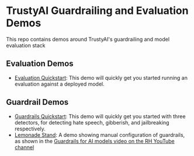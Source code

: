 # TrustyAI Guardrailing and Evaluation Demos
This repo contains demos around TrustyAI's guardrailing and model evaluation stack

## Evaluation Demos
* [Evaluation Quickstart](./eval-quickstart-demo/README.md): This demo will quickly get you started running an evaluation against a deployed model. 

## Guardrail Demos
* [Guardrails Quickstart](./guardrails-quickstart-demo/README.md): This demo will quickly get you started with three detectors, for detecting hate speech, gibberish, and jailbreaking respectively.  
* [Lemonade Stand](./lemonade-stand-demo/README.md): A demo showing manual configuration of guardrails, as shown in the [Guardrails for AI models video on the RH YouTube channel](https://www.youtube.com/watch?v=Owr2ToxRbho)